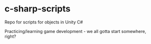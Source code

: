 # c-sharp-scripts
Repo for scripts for objects in Unity C#

Practicing/learning game development - we all gotta start somewhere, right?

